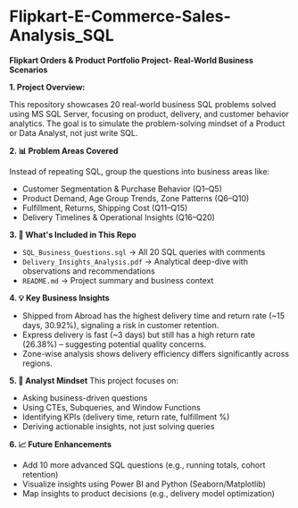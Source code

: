 # Flipkart-E-Commerce-Sales-Analysis_SQL

**Flipkart Orders & Product Portfolio Project- Real-World Business Scenarios**

**1. Project Overview:**

This repository showcases 20 real-world business SQL problems solved using MS SQL Server, focusing on product, delivery, and customer behavior analytics. 
The goal is to simulate the problem-solving mindset of a Product or Data Analyst, not just write SQL.

**2. 📊 Problem Areas Covered**

Instead of repeating SQL, group the questions into business areas like:

- Customer Segmentation & Purchase Behavior (Q1–Q5)
- Product Demand, Age Group Trends, Zone Patterns (Q6–Q10)
- Fulfillment, Returns, Shipping Cost (Q11–Q15)
- Delivery Timelines & Operational Insights (Q16–Q20)
  
**3. 📁 What's Included in This Repo**
   
- `SQL_Business_Questions.sql` → All 20 SQL queries with comments
- `Delivery_Insights_Analysis.pdf` → Analytical deep-dive with observations and recommendations
- `README.md` → Project summary and business context

**4. 💡 Key Business Insights**

- Shipped from Abroad has the highest delivery time and return rate (~15 days, 30.92%), signaling a risk in customer retention.
- Express delivery is fast (~3 days) but still has a high return rate (26.38%) – suggesting potential quality concerns.
- Zone-wise analysis shows delivery efficiency differs significantly across regions.

**5. 🧠 Analyst Mindset**
This project focuses on:
- Asking business-driven questions
- Using CTEs, Subqueries, and Window Functions
- Identifying KPIs (delivery time, return rate, fulfillment %)
- Deriving actionable insights, not just solving queries

 **6. 📈 Future Enhancements**
 - Add 10 more advanced SQL questions (e.g., running totals, cohort retention)
- Visualize insights using Power BI and Python (Seaborn/Matplotlib)
- Map insights to product decisions (e.g., delivery model optimization)








